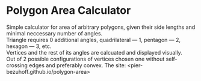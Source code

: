 # Polygon Area Calculator
Simple calculator for area of arbitrary polygons, given their side lengths and minimal neccessary number of angles.  
Triangle requires 0 additional angles, quadrilateral — 1, pentagon — 2, hexagon — 3, etc.  
Vertices and the rest of its angles are calcuated and displayed visually.  
Out of 2 possible configurations of vertices chosen one without self-crossing edges and preferably convex.
The site: <pier-bezuhoff.github.io/polygon-area>

